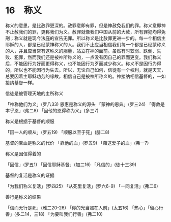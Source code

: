# 16　称义


称义的意思，是比赦罪更深的。赦罪意即有罪，但是神赦免我们的罪。称义意即神不止赦我们的罪，更称我们为义。赦罪就像我们中国从前的大赦，所有罪犯均得免刑；称义就是现今法庭的宣告无罪。所以称义是比赦罪更进一步的。每一个相信主耶稣的人，都是已经蒙神称义的人。我们不止应当相信我们每一个都是已经蒙称义的人，并且应当常有这称义的胆量，站立在神的面前。虽然有时软弱、跌倒、失败、犯罪，然而我们还是被神所称义的，一点没有因自己的罪而更变。我们称义后，不能因行为好而更得称义，也不能因行为歹而减少称义。称义不是因行为得的，所以也不能因行为失去。所以，无论自己如何，信徒有一个权利，就是天天，总要因着主耶稣功劳的缘故，相信自己是被神所称义的。神接纳相信基督的，一如接纳基督一样。

信徒是被管理天地的主所称义

「神称他们为义」(罗八33)
恩惠是称义的源头
「蒙神的恩典」(罗三24)
「得救是本乎恩」(弗二8)
「因他的恩得称为义」(多三7)

称义是根据于基督的顺服

「因一人的顺从」(罗五19)
「顺服以至于死」(腓二8)

基督的宝血是称义的代价
「靠他的血」(罗五9)
「藉这爱子的血」(弗一7)

称义是因信得着的

「因信」(罗五1)
「因信耶稣基督」(加二16)
「凡信的」(徒十三39)

基督的复活是称义的证据

「为我们称义复活」(罗四25)
「从死里复活」(罗六6-9)
「一同复活」(弗二6)

善行是称义的结果

「信而无行是死」(雅二20-26)
「你的光当照在人前」(太五16)
「热心」「留心行善」(多二14，三18)
「为要叫我们行善」(弗二10)

